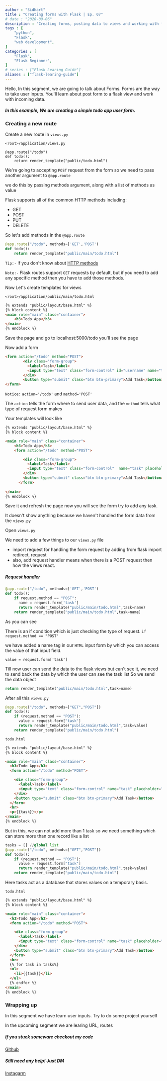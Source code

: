 ```yaml
---
author : "Sidhart"
title : "Creating forms with Flask | Ep. 07"
# date : "2020-09-06"
description : "Creating forms, posting data to views and working with form data in Flask"
tags : [
    "python",
    "Flask",
    "web development",
]
categories : [
    "Flask",
    "Flask Beginner",
]
# series : ["Flask Learing Guide"]
aliases : ["flask-learing-guide"]
---
```


Hello,
In this segment, we are going to talk about Forms.
Forms are the way to take user inputs. 
You'll learn about post form to a flask view and work with incoming data.
<!--more-->

##### In this example, We are creating a simple todo app user form.

### Creating a new route

Create a new route in ```views.py```

```<root>/application/views.py```
```
@app.route("/todo")
def todo():
    return render_template("public/todo.html")
```
We're going to accepting ```POST``` request from the form so we need to pass another argument to ```@app.route```

we do this by passing methods argument, along with a list of methods as value

Flask supports all of the common HTTP methods including:
- GET
- POST
- PUT
- DELETE

So let's add methods in the ```@app.route```
```py
@app.route("/todo", methods=['GET','POST')
def todo():
    return render_template("public/main/todo.html")
```

```Tip:-``` If you don't know about [HTTP methods]()

```Note:-``` Flask routes support ```GET``` requests by default, but if you need to add any specific method then you have to add those methods.

Now Let's create templates for views

```<root>/application/public/main/todo.html```

```html
{% extends "public/layout/base.html" %}
{% block content %}
<main role="main" class="container">
    <h3>Todo App</h3>
</main>
{% endblock %}
```
Save the page and go to localhost:5000/todo 
you'll see the page

Now add a form
```html
<form action="/todo" method="POST">
        <div class="form-group">
          <label>Task</label>
          <input type="text" class="form-control" id="username" name="task" placeholder="name">
        </div>
        <button type="submit" class="btn btn-primary">Add Task</button>
</form>
```
```Notice:``` ```action='/todo'``` and ```method='POST'```

The ```action``` tells the form where to send user data, and the ```method``` tells what type of request form makes

Your templates will look like

```html
{% extends "public/layout/base.html" %}
{% block content %}

<main role="main" class="container">
    <h3>Todo App</h3>
    <form action="/todo" method="POST">

        <div class="form-group">
          <label>Task</label>
          <input type="text" class="form-control"  name="task" placeholder="Add Task">
        </div>
        <button type="submit" class="btn btn-primary">Add Task</button>
      </form>
      
</main>
{% endblock %}

```

Save it and refresh the page now you will see the form try to add any task.

It doesn't show anything because we haven't handled the form data from the ```views.py``` 

Open ```views.py```

We need to add a few things to our ```views.py``` file 

- import request for handling the form request by adding from flask import   redirect, request
- also, add request handler means when there is a POST request then how the views react.

##### Request handler
```py
@app.route("/todo", methods=['GET','POST')
def todo():
    if request.method == "POST":
      name = request.form['task']
      return render_template("public/main/todo.html",task=name)
    return render_template("public/main/todo.html",task=name)
```
As you can see

There is an if condition which is just checking the type of request.
```if request.method == "POST"```

we have added a name tag in our ```HTML``` input form by which you can access the value of that input field.

```value = request.form['task']```

Till now user can send the data to the flask views but can't see it, we need to send back the data by which the user can see the task list
So we send the data object

```py
return render_template("public/main/todo.html",task=name)
```
After all this 
```views.py```
```py
@app.route("/todo", methods=["GET","POST"])
def todo():
    if (request.method == "POST"):
      value = request.form["task"]
      return render_template("public/main/todo.html",task=value)
    return render_template("public/main/todo.html")
```

```todo.html```
```html
{% extends "public/layout/base.html" %}
{% block content %}

<main role="main" class="container">
  <h3>Todo App</h3>
  <form action="/todo" method="POST">

    <div class="form-group">
      <label>Task</label>
      <input type="text" class="form-control" name="task" placeholder="Add Task">
    </div>
    <button type="submit" class="btn btn-primary">Add Task</button>
  </form>
  <br>
  <p>{{task}}</p>
</main>
{% endblock %}
```

But in this, we can not add more than 1 task so we need something which can store more than one record like a list

```py
tasks = [] //global list
@app.route("/todo", methods=["GET","POST"])
def todo():
    if (request.method == "POST"):
      value = request.form["task"]
      return render_template("public/main/todo.html",task=value)
    return render_template("public/main/todo.html")
```
Here tasks act as a database that stores values on a temporary basis.

```todo.html```

```html
{% extends "public/layout/base.html" %}
{% block content %}

<main role="main" class="container">
  <h3>Todo App</h3>
  <form action="/todo" method="POST">

    <div class="form-group">
      <label>Task</label>
      <input type="text" class="form-control" name="task" placeholder="Add Task">
    </div>
    <button type="submit" class="btn btn-primary">Add Task</button>
  </form>
  <br>
  {% for task in tasks%}
  <ul>
    <li>{{task}}</li>
  </ul>
  {% endfor %}
</main>
{% endblock %}
```

### Wrapping up 

In this segment we have learn user inputs.
Try to do some project yourself

In the upcoming segment we are learing URL, routes


##### If you stuck someware checkout my code 

[Github](https://github.com/Apex1000/flask-blog)

##### Still need any help! Just DM 
[Instagarm](https://www.instagram.com/siddythings/)